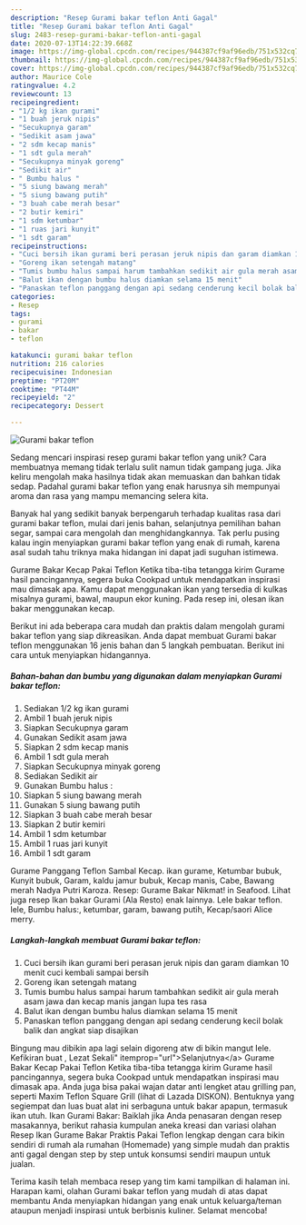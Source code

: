 ```yaml
---
description: "Resep Gurami bakar teflon Anti Gagal"
title: "Resep Gurami bakar teflon Anti Gagal"
slug: 2483-resep-gurami-bakar-teflon-anti-gagal
date: 2020-07-13T14:22:39.668Z
image: https://img-global.cpcdn.com/recipes/944387cf9af96edb/751x532cq70/gurami-bakar-teflon-foto-resep-utama.jpg
thumbnail: https://img-global.cpcdn.com/recipes/944387cf9af96edb/751x532cq70/gurami-bakar-teflon-foto-resep-utama.jpg
cover: https://img-global.cpcdn.com/recipes/944387cf9af96edb/751x532cq70/gurami-bakar-teflon-foto-resep-utama.jpg
author: Maurice Cole
ratingvalue: 4.2
reviewcount: 13
recipeingredient:
- "1/2 kg ikan gurami"
- "1 buah jeruk nipis"
- "Secukupnya garam"
- "Sedikit asam jawa"
- "2 sdm kecap manis"
- "1 sdt gula merah"
- "Secukupnya minyak goreng"
- "Sedikit air"
- " Bumbu halus "
- "5 siung bawang merah"
- "5 siung bawang putih"
- "3 buah cabe merah besar"
- "2 butir kemiri"
- "1 sdm ketumbar"
- "1 ruas jari kunyit"
- "1 sdt garam"
recipeinstructions:
- "Cuci bersih ikan gurami beri perasan jeruk nipis dan garam diamkan 10 menit cuci kembali sampai bersih"
- "Goreng ikan setengah matang"
- "Tumis bumbu halus sampai harum tambahkan sedikit air gula merah asam jawa dan kecap manis jangan lupa tes rasa"
- "Balut ikan dengan bumbu halus diamkan selama 15 menit"
- "Panaskan teflon panggang dengan api sedang cenderung kecil bolak balik dan angkat siap disajikan"
categories:
- Resep
tags:
- gurami
- bakar
- teflon

katakunci: gurami bakar teflon 
nutrition: 216 calories
recipecuisine: Indonesian
preptime: "PT20M"
cooktime: "PT44M"
recipeyield: "2"
recipecategory: Dessert

---
```



![Gurami bakar teflon](https://img-global.cpcdn.com/recipes/944387cf9af96edb/751x532cq70/gurami-bakar-teflon-foto-resep-utama.jpg)

Sedang mencari inspirasi resep gurami bakar teflon yang unik? Cara membuatnya memang tidak terlalu sulit namun tidak gampang juga. Jika keliru mengolah maka hasilnya tidak akan memuaskan dan bahkan tidak sedap. Padahal gurami bakar teflon yang enak harusnya sih mempunyai aroma dan rasa yang mampu memancing selera kita.

Banyak hal yang sedikit banyak berpengaruh terhadap kualitas rasa dari gurami bakar teflon, mulai dari jenis bahan, selanjutnya pemilihan bahan segar, sampai cara mengolah dan menghidangkannya. Tak perlu pusing kalau ingin menyiapkan gurami bakar teflon yang enak di rumah, karena asal sudah tahu triknya maka hidangan ini dapat jadi suguhan istimewa.

Gurame Bakar Kecap Pakai Teflon Ketika tiba-tiba tetangga kirim Gurame hasil pancingannya, segera buka Cookpad untuk mendapatkan inspirasi mau dimasak apa. Kamu dapat menggunakan ikan yang tersedia di kulkas misalnya gurami, bawal, maupun ekor kuning. Pada resep ini, olesan ikan bakar menggunakan kecap.


Berikut ini ada beberapa cara mudah dan praktis dalam mengolah gurami bakar teflon yang siap dikreasikan. Anda dapat membuat Gurami bakar teflon menggunakan 16 jenis bahan dan 5 langkah pembuatan. Berikut ini cara untuk menyiapkan hidangannya.

<!--inarticleads1-->

##### Bahan-bahan dan bumbu yang digunakan dalam menyiapkan Gurami bakar teflon:

1. Sediakan 1/2 kg ikan gurami
1. Ambil 1 buah jeruk nipis
1. Siapkan Secukupnya garam
1. Gunakan Sedikit asam jawa
1. Siapkan 2 sdm kecap manis
1. Ambil 1 sdt gula merah
1. Siapkan Secukupnya minyak goreng
1. Sediakan Sedikit air
1. Gunakan  Bumbu halus :
1. Siapkan 5 siung bawang merah
1. Gunakan 5 siung bawang putih
1. Siapkan 3 buah cabe merah besar
1. Siapkan 2 butir kemiri
1. Ambil 1 sdm ketumbar
1. Ambil 1 ruas jari kunyit
1. Ambil 1 sdt garam


Gurame Panggang Teflon Sambal Kecap. ikan gurame, Ketumbar bubuk, Kunyit bubuk, Garam, kaldu jamur bubuk, Kecap manis, Cabe, Bawang merah Nadya Putri Karoza. Resep: Gurame Bakar Nikmat! in Seafood. Lihat juga resep Ikan bakar Gurami (Ala Resto) enak lainnya. Lele bakar teflon. lele, Bumbu halus:, ketumbar, garam, bawang putih, Kecap/saori Alice merry. 

<!--inarticleads2-->

##### Langkah-langkah membuat Gurami bakar teflon:

1. Cuci bersih ikan gurami beri perasan jeruk nipis dan garam diamkan 10 menit cuci kembali sampai bersih
1. Goreng ikan setengah matang
1. Tumis bumbu halus sampai harum tambahkan sedikit air gula merah asam jawa dan kecap manis jangan lupa tes rasa
1. Balut ikan dengan bumbu halus diamkan selama 15 menit
1. Panaskan teflon panggang dengan api sedang cenderung kecil bolak balik dan angkat siap disajikan


Bingung mau dibikin apa lagi selain digoreng atw di bikin mangut lele. Kefikiran buat , Lezat Sekali&#34; itemprop=&#34;url&#34;&gt;Selanjutnya&lt;/a&gt; Gurame Bakar Kecap Pakai Teflon Ketika tiba-tiba tetangga kirim Gurame hasil pancingannya, segera buka Cookpad untuk mendapatkan inspirasi mau dimasak apa. Anda juga bisa pakai wajan datar anti lengket atau grilling pan, seperti Maxim Teflon Square Grill (lihat di Lazada DISKON). Bentuknya yang segiempat dan luas buat alat ini serbaguna untuk bakar apapun, termasuk ikan utuh. Ikan Gurami Bakar: Baiklah jika Anda penasaran dengan resep masakannya, berikut rahasia kumpulan aneka kreasi dan variasi olahan Resep Ikan Gurame Bakar Praktis Pakai Teflon lengkap dengan cara bikin sendiri di rumah ala rumahan (Homemade) yang simple mudah dan praktis anti gagal dengan step by step untuk konsumsi sendiri maupun untuk jualan. 

Terima kasih telah membaca resep yang tim kami tampilkan di halaman ini. Harapan kami, olahan Gurami bakar teflon yang mudah di atas dapat membantu Anda menyiapkan hidangan yang enak untuk keluarga/teman ataupun menjadi inspirasi untuk berbisnis kuliner. Selamat mencoba!

